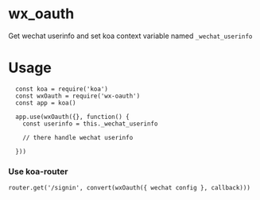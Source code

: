 # wx_oauth

  Get wechat userinfo and set koa context variable named `_wechat_userinfo`

# Usage

```
  const koa = require('koa')
  const wxOauth = require('wx-oauth')
  const app = koa()

  app.use(wxOauth({}, function() {
    const userinfo = this._wechat_userinfo

    // there handle wechat userinfo

  }))

```

### Use koa-router

```
router.get('/signin', convert(wxOauth({ wechat config }, callback)))
```
